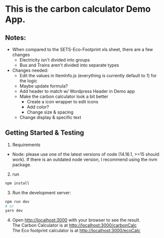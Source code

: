 # This is the carbon calculator Demo App.

## Notes:
- When compared to the SETS-Eco-Footprint xls sheet, there are a few changes
  - Electricity isn't divided into groups
  - Bus and Trains aren't divided into separate types
- Changes needed:
  - Edit the values in ItemInfo.js (everything is currently default to 1) for the logic
  - Maybe update formula?
  - Add header to match w/ Wordpress Header in Demo app
  - Make the carbon calculator look a bit better
    - Create a icon wrapper to edit icons
    - Add color?
    - Change size & spacing
  - Change display & specific text
## Getting Started & Testing
1. Requirements
- Node: please use one of the latest versions of node (14.16.1, >=15 should work). If there is an outdated node version, I recommend using the nvm package.
2. run 
```bash
npm install
```
3. Run the development server:
```bash
npm run dev
# or
yarn dev
```

4. Open [http://localhost:3000](http://localhost:3000) with your browser to see the result.  
The Carbon Calculator is at [http://localhost:3000/carbonCalc](http://localhost:3000/carbonCalc)  
The Eco footprint calculator is at [http://localhost:3000/ecoCalc](http://localhost:3000/carbonCalc)
